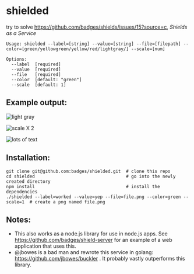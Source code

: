 shielded
========

try to solve https://github.com/badges/shields/issues/15?source=c, *Shields as a Service*


```
Usage: shielded --label=[string] --value=[string] --file=[filepath] --color=[green/yellowgreen/yellow/red/lightgray/] --scale=[num]

Options:
  --label  [required]
  --value  [required]
  --file   [required]
  --color  [default: "green"]
  --scale  [default: 1]

```

## Example output:
![light gray](https://raw.github.com/badges/shielded/master/examples/lightgray.png)

![scale X 2](https://raw.github.com/badges/shielded/master/examples/scale2.png)

![lots of text](https://raw.github.com/badges/shielded/master/examples/long.png)


## Installation:
```shell
git clone git@github.com:badges/shielded.git  # clone this repo
cd shielded                                   # go into the newly created directory
npm install                                   # install the dependencies
./shielded --label=worked --value=yep --file=file.png --color=green --scale=1  # create a png named file.png
```

## Notes:
* This also works as a node.js library for use in node.js apps.  See https://github.com/badges/shield-server for an example of a web application that uses this.
* @jbowes is a bad man and rewrote this service in golang:  https://github.com/jbowes/buckler .  It probably vastly outperforms this library.
